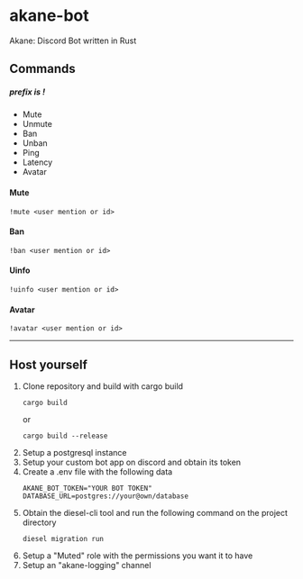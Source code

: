 # akane-bot
Akane: Discord Bot written in Rust

## Commands
##### prefix is !
+ Mute
+ Unmute
+ Ban
+ Unban
+ Ping
+ Latency
+ Avatar

#### Mute
`!mute <user mention or id>`

#### Ban
`!ban <user mention or id>`

#### Uinfo 
`!uinfo <user mention or id>`

#### Avatar 
`!avatar <user mention or id>`
___
## Host yourself
1. Clone repository and build with cargo build
	```
	cargo build
	```
	or
	```
	cargo build --release
	```
3. Setup a postgresql instance
4. Setup your custom bot app on discord and obtain its token
5. Create a .env file with the following data
	```
	AKANE_BOT_TOKEN="YOUR BOT TOKEN"
	DATABASE_URL=postgres://your@own/database
	```
1. Obtain the diesel-cli tool and run the following command on the project directory
	```
	diesel migration run
	```
1. Setup a "Muted" role with the permissions you want it to have
1. Setup an "akane-logging" channel
